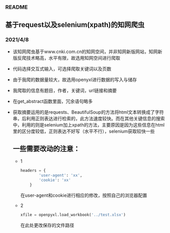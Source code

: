 ### README ###
## 基于request以及selenium(xpath)的知网爬虫 ##
### 2021/4/8 ###

* 该知网爬虫基于www.cnki.com.cn的知网空间，并非知网新版网站，知网新版反爬技术略高，水平有限，故选用知网空间进行爬取

* 代码选择交互式输入，可选择爬取关键词以及页数

* 由于我爬的数据量较大，故选用openyxl进行数据的写入与储存

* 我爬取的信息有题目，作者，关键词，url链接和摘要

* 在get_abstract函数里面，冗余语句略多

* 获取摘要运用的是requests、BeautifulSoup的方法将html文本转换成了字符串，后利用正则表达进行检索的，此方法速度较快。而在其他关键信息的搜索中，利用的则是selenium加上xpath的方法，主要原因是因为这些信息在html里的区分度较低，正则表达不好写（水平不行），selenium获取较快一些

  ## 一些需要改动的注意：

  * 1

    ```python
    headers = {
            'user-agent': 'xx',
            'cookie': 'xx'
        }
    ```

    在user-agent和cookie进行相应的修改，按照自己的浏览器配置

  * 2

    ```python
    xfile = openpyxl.load_workbook('../test.xlsx')
    ```

    在此处更改保存的文件路径
    
    

  

  

  

  
